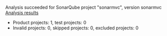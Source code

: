 Analysis succeeded for SonarQube project "sonarmvc", version sonarmvc [Analysis results](http://localhost:9000/dashboard/index/sonarmvc)
- Product projects: 1, test projects: 0
- Invalid projects: 0, skipped projects: 0, excluded projects: 0
